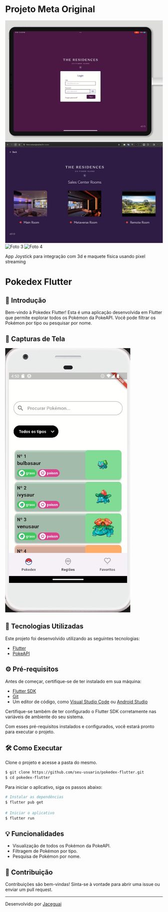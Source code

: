 # Projeto Meta Original

![Foto 1](.github/imagesMetaOriginal/1.png)
![Foto 2](.github/imagesMetaOriginal/2.jpg)
![Foto 3](.github/imagesMetaOriginal/1.jpg)
![Foto 4](.github/imagesMetaOriginal/1.jpg)

App Joystick para integração com 3d e maquete física usando pixel streaming



# Pokedex Flutter


## 🚀 Introdução

Bem-vindo à Pokedex Flutter! Esta é uma aplicação desenvolvida em Flutter que permite explorar todos os Pokémon da PokeAPI. Você pode filtrar os Pokémon por tipo ou pesquisar por nome.


## 📱 Capturas de Tela


![Pokedex](.github/images/screenshot.jpg)


## 🧪 Tecnologias Utilizadas

Este projeto foi desenvolvido utilizando as seguintes tecnologias:

- [Flutter](https://flutter.dev/)
- [PokeAPI](https://pokeapi.co/)



## ⚙️ Pré-requisitos

Antes de começar, certifique-se de ter instalado em sua máquina:

- [Flutter SDK](https://flutter.dev/docs/get-started/install)
- [Git](https://git-scm.com)
- Um editor de código, como [Visual Studio Code](https://code.visualstudio.com/) ou [Android Studio](https://developer.android.com/studio)

Certifique-se também de ter configurado o Flutter SDK corretamente nas variáveis de ambiente do seu sistema.

Com esses pré-requisitos instalados e configurados, você estará pronto para executar o projeto.



## 🛠️ Como Executar

Clone o projeto e acesse a pasta do mesmo.

```bash
$ git clone https://github.com/seu-usuario/pokedex-flutter.git
$ cd pokedex-flutter
```

Para iniciar o aplicativo, siga os passos abaixo:

```bash
# Instalar as dependências
$ flutter pub get

# Iniciar o aplicativo
$ flutter run
```


## 💡 Funcionalidades

- Visualização de todos os Pokémon da PokeAPI.
- Filtragem de Pokémon por tipo.
- Pesquisa de Pokémon por nome.
  

## 🌟 Contribuição

Contribuições são bem-vindas! Sinta-se à vontade para abrir uma issue ou enviar um pull request.



---

Desenvolvido por [Jaceguai](https://github.com/Jaceguai)

